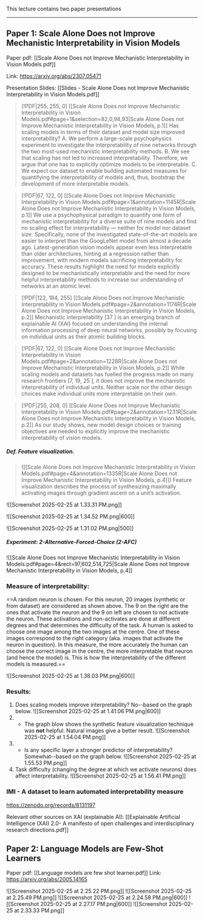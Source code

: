 This lecture contains two paper presentations
***
## Paper 1: Scale Alone Does not Improve Mechanistic Interpretability in Vision Models

Paper pdf: [[Scale Alone Does not Improve Mechanistic Interpretability in Vision Models.pdf]]

Link: https://arxiv.org/abs/2307.05471

Presentation Slides: [[Slides - Scale Alone Does not Improve Mechanistic Interpretability in Vision Models.pdf]]

> [!PDF|255, 255, 0] [[Scale Alone Does not Improve Mechanistic Interpretability in Vision Models.pdf#page=1&selection=82,0,98,93|Scale Alone Does not Improve Mechanistic Interpretability in Vision Models, p.1]]
>  Has scaling models in terms of their dataset and model size improved interpretability? A. We perform a large-scale psychophysics experiment to investigate the interpretability of nine networks through the two most-used mechanistic interpretability methods. B. We see that scaling has not led to increased interpretability. Therefore, we argue that one has to explicitly optimize models to be interpretable. C. We expect our dataset to enable building automated measures for quantifying the interpretability of models and, thus, bootstrap the development of more interpretable models.

> [!PDF|67, 122, 0] [[Scale Alone Does not Improve Mechanistic Interpretability in Vision Models.pdf#page=1&annotation=1145R|Scale Alone Does not Improve Mechanistic Interpretability in Vision Models, p.1]]
> We use a psychophysical paradigm to quantify one form of mechanistic interpretability for a diverse suite of nine models and find no scaling effect for interpretability — neither for model nor dataset size. Specifically, none of the investigated state-of-the-art models are easier to interpret than the GoogLeNet model from almost a decade ago. Latest-generation vision models appear even less interpretable than older architectures, hinting at a regression rather than improvement, with modern models sacrificing interpretability for accuracy. These results highlight the need for models explicitly designed to be mechanistically interpretable and the need for more helpful interpretability methods to increase our understanding of networks at an atomic level. 

> [!PDF|122, 184, 255] [[Scale Alone Does not Improve Mechanistic Interpretability in Vision Models.pdf#page=2&annotation=1174R|Scale Alone Does not Improve Mechanistic Interpretability in Vision Models, p.2]]
> Mechanistic interpretability [37  ] is an emerging branch of explainable AI (XAI) focused on understanding the internal information processing of deep neural networks, possibly by focusing on individual units as their atomic building blocks.

> [!PDF|67, 122, 0] [[Scale Alone Does not Improve Mechanistic Interpretability in Vision Models.pdf#page=2&annotation=1228R|Scale Alone Does not Improve Mechanistic Interpretability in Vision Models, p.2]]
> While scaling models and datasets has fuelled the progress made on many research frontiers [7,  19,  25  ], it does not improve the mechanistic interpretability of individual units. Neither scale nor the other design choices make individual units more interpretable on their own.

> [!PDF|255, 208, 0] [[Scale Alone Does not Improve Mechanistic Interpretability in Vision Models.pdf#page=2&annotation=1231R|Scale Alone Does not Improve Mechanistic Interpretability in Vision Models, p.2]]
> As our study shows, new model design choices or training objectives are needed to  explicitly  improve the mechanistic interpretability of vision models.

##### **Def.** Feature visualization.
> ([[Scale Alone Does not Improve Mechanistic Interpretability in Vision Models.pdf#page=4&annotation=1335R|Scale Alone Does not Improve Mechanistic Interpretability in Vision Models, p.4]])
> Feature visualization describes the process of synthesizing maximally activating images through gradient ascent on a unit’s activation.


![[Screenshot 2025-02-25 at 1.33.31 PM.png]]

![[Screenshot 2025-02-25 at 1.34.52 PM.png|600]]

![[Screenshot 2025-02-25 at 1.31.02 PM.png|500]]
 
#####  Experiment: 2-Alternative-Forced-Choice (2-AFC) 
![[Scale Alone Does not Improve Mechanistic Interpretability in Vision Models.pdf#page=4&rect=97,602,514,725|Scale Alone Does not Improve Mechanistic Interpretability in Vision Models, p.4]]
### Measure of interpretability: 
==A random neuron is chosen. For this neuron, 20 images (synthetic or from dataset) are considered as shown above. The 9 on the right are the ones that activate the neuron and the 9 on left are chosen to not activate the neuron. These activations and non-activates are done at different degrees and that determines the difficulty of the task. A human is asked to choose one image among the two images at the centre. One of these images correspond to the right category (aka. images that activate the neuron in question). In this measure, the more accurately the human can choose the correct image in the centre, the more interpretable that neuron (and hence the model) is. This is how the interpretability of the different models is measured.==

![[Screenshot 2025-02-25 at 1.38.03 PM.png|600]]

### Results:
1. Does scaling models improve interpretability? No--based on the graph below.
![[Screenshot 2025-02-25 at 1.41.06 PM.png|600]]
2. - The graph blow shows the synthetic feature visualization technique was **not** helpful. Natural images give a better result.
![[Screenshot 2025-02-25 at 1.54.04 PM.png]]
3. - Is any specific layer a stronger predictor of interpretability? Somewhat--based on the graph below.
![[Screenshot 2025-02-25 at 1.55.53 PM.png]]
4. Task difficulty (changing the degree at which we activate neurons) does affect interpretability.
![[Screenshot 2025-02-25 at 1.56.41 PM.png]]
### IMI - A dataset to learn automated interpretability measure
https://zenodo.org/records/8131197


Relevant other sources on XAI (explainable AI): [[Explainable Artificial Intelligence (XAI) 2.0- A manifesto of open challenges and interdisciplinary research directions.pdf]]


## Paper 2: Language Models are Few-Shot Learners

Paper pdf: [[Language models are few shot learner.pdf]]
Link: https://arxiv.org/abs/2005.14165

![[Screenshot 2025-02-25 at 2.25.22 PM.png]]
![[Screenshot 2025-02-25 at 2.25.49 PM.png]]
![[Screenshot 2025-02-25 at 2.24.58 PM.png|600]]
![[Screenshot 2025-02-25 at 2.27.17 PM.png|600]]
![[Screenshot 2025-02-25 at 2.33.33 PM.png]]
